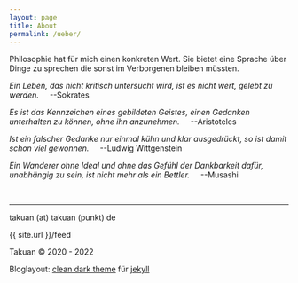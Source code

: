 ```yaml
---
layout: page
title: About
permalink: /ueber/
---
```

Philosophie hat für mich einen konkreten Wert. Sie bietet eine Sprache über Dinge zu sprechen die sonst im Verborgenen bleiben müssten.

*Ein Leben, das nicht kritisch untersucht wird, ist es nicht wert, gelebt zu werden.*
&nbsp;&nbsp;&nbsp;&nbsp;--Sokrates

*Es ist das Kennzeichen eines gebildeten Geistes, einen Gedanken unterhalten zu können, ohne ihn anzunehmen.*
&nbsp;&nbsp;&nbsp;&nbsp;--Aristoteles

*Ist ein falscher Gedanke nur einmal kühn und klar ausgedrückt, so ist damit schon viel gewonnen.*
&nbsp;&nbsp;&nbsp;&nbsp;--Ludwig Wittgenstein

*Ein Wanderer ohne Ideal und ohne das Gefühl der Dankbarkeit dafür, unabhängig zu sein, ist nicht mehr als ein Bettler.*
&nbsp;&nbsp;&nbsp;&nbsp;--Musashi

<br>

---------------------

takuan (at) takuan (punkt) de

{{ site.url }}/feed

Takuan © 2020 - 2022

Bloglayout:   [clean dark theme](https://github.com/streetturtle/jekyll-clean-dark) für [jekyll](https://jekyllrb.com)
